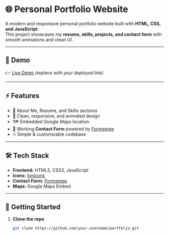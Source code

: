 # 🌐 Personal Portfolio Website

A modern and responsive personal portfolio website built with **HTML, CSS, and JavaScript**.  
This project showcases my **resume, skills, projects, and contact form** with smooth animations and clean UI.

---

## 📸 Demo

👉 [Live Demo](https://your-portfolio-link.com) *(replace with your deployed link)*

---

## ⚡ Features

- 📖 About Me, Resume, and Skills sections
- 🎨 Clean, responsive, and animated design
- 🗺️ Embedded Google Maps location
- 📩 Working **Contact Form** powered by [Formspree](https://formspree.io)
- 🔥 Simple & customizable codebase

---

## 🛠️ Tech Stack

- **Frontend:** HTML5, CSS3, JavaScript  
- **Icons:** [Ionicons](https://ionic.io/ionicons)  
- **Contact Form:** [Formspree](https://formspree.io)  
- **Maps:** Google Maps Embed  

---

## 🚀 Getting Started

1. **Clone the repo**
   ```bash
   git clone https://github.com/your-username/portfolio.git
